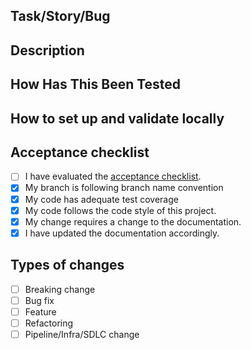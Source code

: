 ## Task/Story/Bug

<!--The title and a link to the story/task or the bug.-->

## Description

<!--
Please keep this description updated with any discussion that takes place so
that reviewers can understand your intent. Keeping the description updated is
especially important if they didn't participate in the discussion.
-->

## How Has This Been Tested

<!--- Please describe in detail how you tested your changes. -->
<!--- Include details of your testing environment, tests ran to see how -->
<!--- your change affects other areas of the code, etc. -->

## How to set up and validate locally

<!--
Example below:

1. Enable the invite modal
   ```ruby
   Feature.enable(:invite_members_group_modal)
   ```
1. Visit any group or project member pages such as `http://127.0.0.1:3000/groups/flightjs/-/group_members`
1. Click the `invite members` button.
-->

## Acceptance checklist

-   [ ] I have evaluated the [acceptance checklist](https://mentormate.atlassian.net/wiki/spaces/MMSDLC/pages/3850633591/ESP010.8+-+Code+Review+Policy).
-   [x] My branch is following branch name convention
-   [x] My code has adequate test coverage
-   [x] My code follows the code style of this project.
-   [x] My change requires a change to the documentation.
-   [x] I have updated the documentation accordingly.

## Types of changes

<!--- What types of changes does your code introduce? Put an `x` in all the boxes that apply: -->

-   [ ] Breaking change
-   [ ] Bug fix
-   [ ] Feature
-   [ ] Refactoring
-   [ ] Pipeline/Infra/SDLC change
